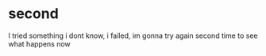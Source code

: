 # second
I tried something i dont know, i failed, im gonna try again second time to see what happens now

